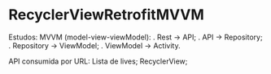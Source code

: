 # RecyclerViewRetrofitMVVM

Estudos:
MVVM (model-view-viewModel):
. Rest -> API;
. API -> Repository;
. Repository -> ViewModel;
. ViewModel -> Activity.

API consumida por URL: Lista de lives;
RecyclerView;
  
